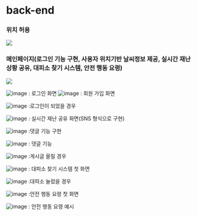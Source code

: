 # back-end
<h3> 위치 허용</h3>
<img src ="https://github.com/hackerton-skuniv11/back-end/assets/119941414/bdc08282-4e14-4357-9235-67b74bd82cfc">
<br>
<h3> 메인페이지(로그인 기능 구현, 사용자 위치기반 날씨정보 제공, 실시간 재난상황 공유, 대피소 찾기 시스템, 안전 행동 요령)</h3>
<img src ="https://github.com/hackerton-skuniv11/back-end/assets/119941414/76b74872-ec65-4985-bc31-28965ebf3864","https://github.com/hackerton-skuniv11/back-end/assets/119941414/1ecc1e27-815b-4952-814e-33e826a29ac1">


![image](https://github.com/hackerton-skuniv11/back-end/assets/119941414/23874336-ac9c-4b7e-a119-ada64441bf78)
: 로그인 화면
![image](https://github.com/hackerton-skuniv11/back-end/assets/119941414/a3c1491c-02c7-46e1-a81b-51b186839d7c)
: 회원 가입 화면

![image](https://github.com/hackerton-skuniv11/back-end/assets/119941414/535da13e-071e-4552-ae6d-72568266237e)
:로그인이 되었을 경우

![image](https://github.com/hackerton-skuniv11/back-end/assets/119941414/fbb69e35-4c9c-46e1-ac9c-ee54ebc7d0f7)
: 실시간 재난 공유 화면(SNS 형식으로 구현)

![image](https://github.com/hackerton-skuniv11/back-end/assets/119941414/eb7f42c0-ea42-4eba-b428-8f81e01c3b37)
:댓글 기능 구현

![image](https://github.com/hackerton-skuniv11/back-end/assets/119941414/e364a17d-2205-4c77-a859-bbfc0e1e639e)
: 댓글 기능

![image](https://github.com/hackerton-skuniv11/back-end/assets/119941414/d6e1b7d5-7f1a-499b-b26c-c5cb9f1ca8c8)
:게시글 올릴 경우

![image](https://github.com/hackerton-skuniv11/back-end/assets/119941414/9595fb4b-cc2d-40a3-b672-40afc1455059)
: 대피소 찾기 시스템 첫 화면

![image](https://github.com/hackerton-skuniv11/back-end/assets/119941414/76f41b15-089e-4870-b3c4-b76f06810746)
:대피소 눌렀을 경우

![image](https://github.com/hackerton-skuniv11/back-end/assets/119941414/11601538-79bb-4b47-9286-4b01d9079ba9)
:안전 행동 요령 첫 화면

![image](https://github.com/hackerton-skuniv11/back-end/assets/119941414/053b3832-bee2-463f-aa30-26b68ac48641)
: 안전 행동 요령 예시




